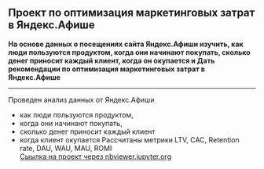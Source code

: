 ## Проект по оптимизация маркетинговых затрат в Яндекс.Афише

**На основе данных о посещениях сайта Яндекс.Афиши изучить, как люди пользуются продуктом, когда они начинают покупать, сколько денег приносит каждый клиент, когда он окупается и Дать рекомендации по оптимизация маркетинговых затрат в Яндекс.Афише**
____________________________
Проведен анализ данных от Яндекс.Афиши
- как люди пользуются продуктом,
- когда они начинают покупать,
- сколько денег приносит каждый клиент
- когда клиент окупается
Рассчитаны метрики LTV, CAC, Retention rate, DAU, WAU, MAU, ROMI  
[Сыылка на проект через nbviewer.jupyter.org ](https://nbviewer.jupyter.org/github/konicaRu/i_am_data_analyst/blob/master/6_project%20_analytics_in_yandex_afisha_3send/6_project%20_analytics_in_yandex_afisha_3send.ipynb)
